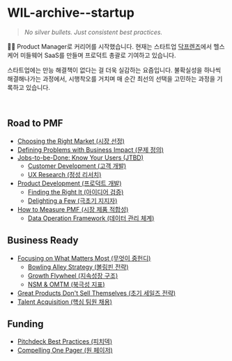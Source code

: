# WIL-archive--startup
> _No silver bullets. Just consistent best practices._

👋🏻 Product Manager로 커리어를 시작했습니다. 현재는 스타트업 [닥프렌즈](https://doctalk.co.kr/)에서 헬스케어 미들웨어 SaaS를 만들며 프로덕트 총괄로 기여하고 있습니다.

스타트업에는 만능 해결책이 없다는 걸 더욱 실감하는 요즘입니다. 불확실성을 하나씩 해결해나가는 과정에서, 시행착오를 거치며 매 순간 최선의 선택을 고민하는 과정을 기록하고 있습니다.

<br>

## Road to PMF

- [Choosing the Right Market (시장 선정)](https://github.com/jacenam/WIL-archive--startup/blob/main/road-to-pmf/choosing-the-right-market.md)
- [Defining Problems with Business Impact (문제 정의)](https://github.com/jacenam/WIL-archive--startup/blob/main/road-to-pmf/defining-problems-with-business-impact.md)
- [Jobs-to-be-Done: Know Your Users (JTBD)](https://github.com/jacenam/WIL-archive--startup/blob/main/road-to-pmf/jtbd-know-your-users.md)
    - [Customer Development (고객 개발)](https://github.com/jacenam/WIL-archive--startup/blob/main/road-to-pmf/customer-development.md)
    - [UX Research (정성 리서치)](https://github.com/jacenam/WIL-archive--startup/blob/main/road-to-pmf/ux-research.md)
- [Product Development (프로덕트 개발)](https://github.com/jacenam/WIL-archive--startup/blob/main/road-to-pmf/product-development.md)
    - [Finding the Right It (아이디어 검증)](https://github.com/jacenam/WIL-archive--startup/blob/main/road-to-pmf/finding-the-right-it.md)
    - [Delighting a Few (극초기 지지자)](https://github.com/jacenam/WIL-archive--startup/blob/main/road-to-pmf/delighting-a-few.md)
- [How to Measure PMF (시장 제품 적합성)](https://github.com/jacenam/WIL-archive--startup/blob/main/road-to-pmf/how-to-measure-pmf.md)
    - [Data Operation Framework (데이터 관리 체계)](https://github.com/jacenam/WIL-archive--startup/blob/main/road-to-pmf/data-operation-framework.md)

## Business Ready

- [Focusing on What Matters Most (무엇이 중헌디)](https://github.com/jacenam/WIL-archive--startup/blob/main/business-ready/focusing-on-what-matters-most.md)
    - [Bowling Alley Strategy (볼링핀 전략)](https://github.com/jacenam/WIL-archive--startup/blob/main/funding/pitchdeck-best-practices.md)
    - [Growth Flywheel (지속성장 구조)](https://github.com/jacenam/WIL-archive--startup/blob/main/business-ready/growth-flywheel.md)
    - [NSM & OMTM (북극성 지표)](https://github.com/jacenam/WIL-archive--startup/blob/main/business-ready/nsm-omtm.md)
- [Great Products Don't Sell Themselves (초기 세일즈 전략)](https://github.com/jacenam/WIL-archive--startup/blob/main/business-ready/great-products-don't-sell-themselves.md)
- [Talent Acquisition (핵심 팀원 채용)](https://github.com/jacenam/WIL-archive--startup/blob/main/business-ready/talent-acquisition.md)

## Funding

- [Pitchdeck Best Practices (피치덱)](https://github.com/jacenam/WIL-archive--startup/blob/main/funding/pitchdeck-best-practices.md)
- [Compelling One Pager (원 페이저)](https://github.com/jacenam/WIL-archive--startup/blob/main/funding/compelling-one-pager.md)
